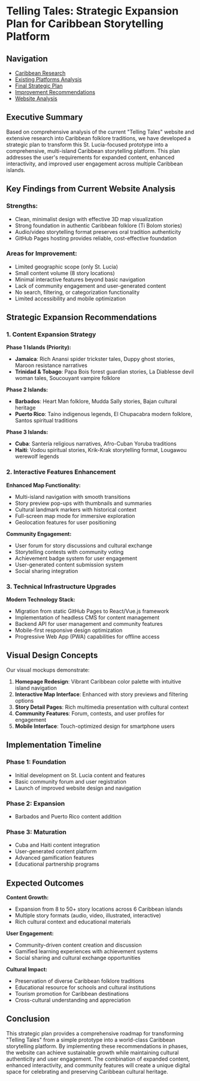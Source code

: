 # Telling Tales: Strategic Expansion Plan for Caribbean Storytelling Platform

## Navigation

- [Caribbean Research](caribbean_research.md)
- [Existing Platforms Analysis](existing_platforms_analysis.md)
- [Final Strategic Plan](final_strategic_plan.md)
- [Improvement Recommendations](improvement_recommendations.md)
- [Website Analysis](website_analysis.md)

## Executive Summary

Based on comprehensive analysis of the current "Telling Tales" website and extensive research into Caribbean folklore traditions, we have developed a strategic plan to transform this St. Lucia-focused prototype into a comprehensive, multi-island Caribbean storytelling platform. This plan addresses the user's requirements for expanded content, enhanced interactivity, and improved user engagement across multiple Caribbean islands.

## Key Findings from Current Website Analysis

### Strengths:
- Clean, minimalist design with effective 3D map visualization
- Strong foundation in authentic Caribbean folklore (Ti Bolom stories)
- Audio/video storytelling format preserves oral tradition authenticity
- GitHub Pages hosting provides reliable, cost-effective foundation

### Areas for Improvement:
- Limited geographic scope (only St. Lucia)
- Small content volume (8 story locations)
- Minimal interactive features beyond basic navigation
- Lack of community engagement and user-generated content
- No search, filtering, or categorization functionality
- Limited accessibility and mobile optimization

## Strategic Expansion Recommendations

### 1. Content Expansion Strategy

**Phase 1 Islands (Priority):**
- **Jamaica**: Rich Anansi spider trickster tales, Duppy ghost stories, Maroon resistance narratives
- **Trinidad & Tobago**: Papa Bois forest guardian stories, La Diablesse devil woman tales, Soucouyant vampire folklore

**Phase 2 Islands:**
- **Barbados**: Heart Man folklore, Mudda Sally stories, Bajan cultural heritage
- **Puerto Rico**: Taíno indigenous legends, El Chupacabra modern folklore, Santos spiritual traditions

**Phase 3 Islands:**
- **Cuba**: Santería religious narratives, Afro-Cuban Yoruba traditions
- **Haiti**: Vodou spiritual stories, Krik-Krak storytelling format, Lougawou werewolf legends

### 2. Interactive Features Enhancement

**Enhanced Map Functionality:**
- Multi-island navigation with smooth transitions
- Story preview pop-ups with thumbnails and summaries
- Cultural landmark markers with historical context
- Full-screen map mode for immersive exploration
- Geolocation features for user positioning

**Community Engagement:**
- User forum for story discussions and cultural exchange
- Storytelling contests with community voting
- Achievement badge system for user engagement
- User-generated content submission system
- Social sharing integration

### 3. Technical Infrastructure Upgrades

**Modern Technology Stack:**
- Migration from static GitHub Pages to React/Vue.js framework
- Implementation of headless CMS for content management
- Backend API for user management and community features
- Mobile-first responsive design optimization
- Progressive Web App (PWA) capabilities for offline access

## Visual Design Concepts

Our visual mockups demonstrate:

1. **Homepage Redesign**: Vibrant Caribbean color palette with intuitive island navigation
2. **Interactive Map Interface**: Enhanced with story previews and filtering options
3. **Story Detail Pages**: Rich multimedia presentation with cultural context
4. **Community Features**: Forum, contests, and user profiles for engagement
5. **Mobile Interface**: Touch-optimized design for smartphone users

## Implementation Timeline

### Phase 1: Foundation
- Initial development on St. Lucia content and features
- Basic community forum and user registration
- Launch of improved website design and navigation
### Phase 2: Expansion
- Barbados and Puerto Rico content addition
### Phase 3: Maturation
- Cuba and Haiti content integration
- User-generated content platform
- Advanced gamification features
- Educational partnership programs

## Expected Outcomes

**Content Growth:**
- Expansion from 8 to 50+ story locations across 6 Caribbean islands
- Multiple story formats (audio, video, illustrated, interactive)
- Rich cultural context and educational materials

**User Engagement:**
- Community-driven content creation and discussion
- Gamified learning experiences with achievement systems
- Social sharing and cultural exchange opportunities

**Cultural Impact:**
- Preservation of diverse Caribbean folklore traditions
- Educational resource for schools and cultural institutions
- Tourism promotion for Caribbean destinations
- Cross-cultural understanding and appreciation

## Conclusion

This strategic plan provides a comprehensive roadmap for transforming "Telling Tales" from a simple prototype into a world-class Caribbean storytelling platform. By implementing these recommendations in phases, the website can achieve sustainable growth while maintaining cultural authenticity and user engagement. The combination of expanded content, enhanced interactivity, and community features will create a unique digital space for celebrating and preserving Caribbean cultural heritage.

